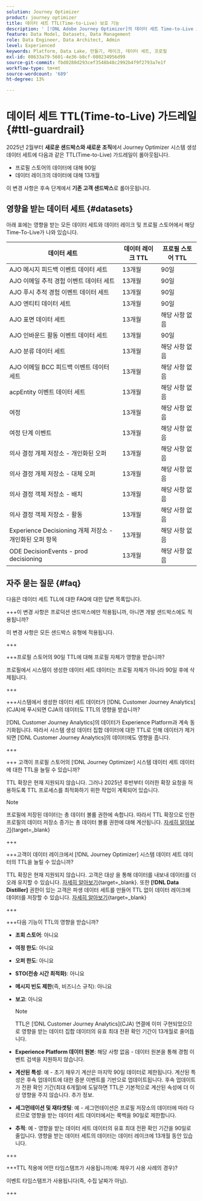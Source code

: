 ```yaml
---
solution: Journey Optimizer
product: journey optimizer
title: 데이터 세트 TTL(Time-to-Live) 보호 기능
description: ' [!DNL Adobe Journey Optimizer]의 데이터 세트 Time-to-Live 보호'
feature: Data Model, Datasets, Data Management
role: Data Engineer, Data Architect, Admin
level: Experienced
keywords: Platform, Data Lake, 만들기, 레이크, 데이터 세트, 프로필
exl-id: 08633a79-5601-4e36-b8cf-080234956d99
source-git-commit: fbd0280d293cef3548b48c2992b4f9f2793a7e1f
workflow-type: tm+mt
source-wordcount: '689'
ht-degree: 13%

---
```


# 데이터 세트 TTL(Time-to-Live) 가드레일 {#ttl-guardrail}

2025년 2월부터 **새로운 샌드박스와 새로운 조직**&#x200B;에서 Journey Optimizer 시스템 생성 데이터 세트에 다음과 같은 TTL(Time-to-Live) 가드레일이 롤아웃됩니다.

* 프로필 스토어의 데이터에 대해 90일
* 데이터 레이크의 데이터에 대해 13개월

이 변경 사항은 후속 단계에서 **기존 고객 샌드박스**&#x200B;로 롤아웃됩니다.

## 영향을 받는 데이터 세트 {#datasets}

아래 표에는 영향을 받는 모든 데이터 세트와 데이터 레이크 및 프로필 스토어에서 해당 Time-To-Live가 나와 있습니다.

| 데이터 세트 | 데이터 레이크 TTL | 프로필 스토어 TTL |
|------|-----|-----|
| AJO 메시지 피드백 이벤트 데이터 세트 | 13개월 | 90일 |
| AJO 이메일 추적 경험 이벤트 데이터 세트 | 13개월 | 90일 |
| AJO 푸시 추적 경험 이벤트 데이터 세트 | 13개월 | 90일 |
| AJO 엔티티 데이터 세트 | 13개월 | 90일 |
| AJO 표면 데이터 세트 | 13개월 | 해당 사항 없음 |
| AJO 인바운드 활동 이벤트 데이터 세트 | 13개월 | 90일 |
| AJO 분류 데이터 세트 | 13개월 | 해당 사항 없음 |
| AJO 이메일 BCC 피드백 이벤트 데이터 세트 | 13개월 | 해당 사항 없음 |
| acpEntity 이벤트 데이터 세트 | 13개월 | 해당 사항 없음 |
| 여정 | 13개월 | 해당 사항 없음 |
| 여정 단계 이벤트 | 13개월 | 해당 사항 없음 |
| 의사 결정 개체 저장소 - 개인화된 오퍼 | 13개월 | 해당 사항 없음 |
| 의사 결정 개체 저장소 - 대체 오퍼 | 13개월 | 해당 사항 없음 |
| 의사 결정 객체 저장소 - 배치 | 13개월 | 해당 사항 없음 |
| 의사 결정 객체 저장소 - 활동 | 13개월 | 해당 사항 없음 |
| Experience Decisioning 개체 저장소 - 개인화된 오퍼 항목 | 13개월 | 해당 사항 없음 |
| ODE DecisionEvents - prod decisioning | 13개월 | 해당 사항 없음 |

## 자주 묻는 질문 {#faq}

다음은 데이터 세트 TLL에 대한 FAQ에 대한 답변 목록입니다.

+++이 변경 사항은 프로덕션 샌드박스에만 적용됩니까, 아니면 개발 샌드박스에도 적용됩니까?

이 변경 사항은 모든 샌드박스 유형에 적용됩니다.

+++

+++프로필 스토어의 90일 TTL에 대해 프로필 자체가 영향을 받습니까?

프로필에서 시스템이 생성한 데이터 세트 데이터는 프로필 자체가 아니라 90일 후에 삭제됩니다.

+++

+++시스템에서 생성한 데이터 세트 데이터가 [!DNL Customer Journey Analytics]&#x200B;(CJA)에 푸시되면 CJA의 데이터도 TTL의 영향을 받습니까?

[!DNL Customer Journey Analytics]의 데이터가 Experience Platform과 계속 동기화됩니다. 따라서 시스템 생성 데이터 집합 데이터에 대한 TTL로 인해 데이터가 제거되면 [!DNL Customer Journey Analytics]의 데이터에도 영향을 줍니다.

+++

+++ 고객이 프로필 스토어의 [!DNL Journey Optimizer] 시스템 데이터 세트 데이터에 대한 TTL을 늘릴 수 있습니까? 

TTL 확장은 현재 지원되지 않습니다. 그러나 2025년 후반부터 이러한 확장 요청을 허용하도록 TTL 프로세스를 최적화하기 위한 작업이 계획되어 있습니다.

>[!NOTE]
>
>프로필에 저장된 데이터는 총 데이터 볼륨 권한에 속합니다. 따라서 TTL 확장으로 인한 프로필의 데이터 저장소 증가는 총 데이터 볼륨 권한에 대해 계산됩니다. [자세히 알아보기](https://experienceleague.adobe.com/docs/experience-platform/landing/license/total-data-volume.html){target=_blank}

+++

+++고객이 데이터 레이크에서 [!DNL Journey Optimizer] 시스템 데이터 세트 데이터의 TTL을 늘릴 수 있습니까? 

TTL 확장은 현재 지원되지 않습니다. 고객은 대상 을 통해 데이터를 내보내 데이터를 더 오래 유지할 수 있습니다. [자세히 알아보기](https://experienceleague.adobe.com/docs/experience-platform/destinations/ui/activate/export-datasets.html){target=_blank}. 또한 **[!DNL Data Distiller]** 권한이 있는 고객은 파생 데이터 세트를 만들어 TTL 없이 데이터 레이크에 데이터를 저장할 수 있습니다. [자세히 알아보기](https://experienceleague.adobe.com/en/docs/experience-platform/query/data-distiller/derived-datasets/overview){target=_blank}

+++

+++다음 기능이 TTL의 영향을 받습니까? 

* **조회 스토어**: 아니요
* **여정 한도**: 아니요
* **오퍼 한도**: 아니요
* **STO(전송 시간 최적화)**: 아니요
* **메시지 빈도 제한**(즉, 비즈니스 규칙): 아니요
* **보고**: 아니요

  >[!NOTE]
  >
  >TTL은 [!DNL Customer Journey Analytics]&#x200B;(CJA) 연결에 이미 구현되었으므로 영향을 받는 데이터 집합 데이터의 유효 최대 전환 확인 기간이 13개월로 줄어듭니다.

* **Experience Platform 데이터 원본**: 해당 사항 없음 - 데이터 원본을 통해 경험 이벤트 검색을 지원하지 않습니다.
* **계산된 특성**: 예 - 초기 채우기 계산은 마지막 90일 데이터로 제한됩니다. 계산된 특성은 후속 업데이트에 대한 증분 이벤트를 기반으로 업데이트됩니다. 후속 업데이트가 전환 확인 기간(최대 6개월)에 도달하면 TTL은 기본적으로 계산된 속성에 더 이상 영향을 주지 않습니다. 추가 정보.
* **세그먼테이션 및 재타겟팅**: 예 - 세그먼테이션은 프로필 저장소의 데이터에 따라 다르므로 영향을 받는 데이터 세트 데이터에서는 룩백을 90일로 제한합니다.
* **추적**: 예 - 영향을 받는 데이터 세트 데이터의 유효 최대 전환 확인 기간을 90일로 줄입니다. 영향을 받는 데이터 세트의 데이터는 데이터 레이크에 13개월 동안 있습니다.

+++

+++TTL 적용에 어떤 타임스탬프가 사용됩니까(예: 채우기 사용 사례의 경우)? 

이벤트 타임스탬프가 사용됩니다(즉, 수집 날짜가 아님).

+++
